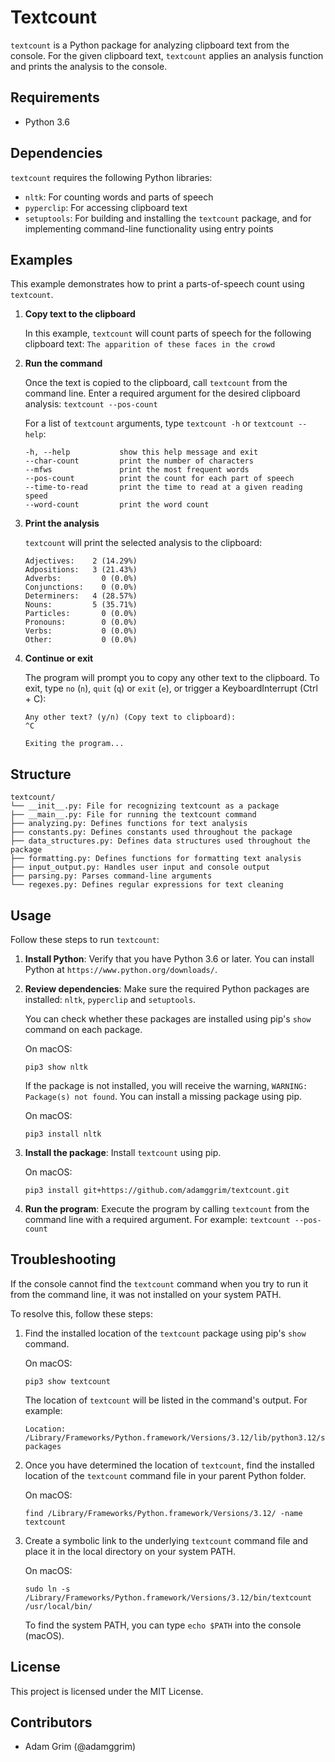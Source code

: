 # Textcount

`textcount` is a Python package for analyzing clipboard text from the console. For the given clipboard text, `textcount` applies an analysis function and prints the analysis to the console.

## Requirements

- Python 3.6

## Dependencies

`textcount` requires the following Python libraries:

- `nltk`: For counting words and parts of speech
- `pyperclip`: For accessing clipboard text
- `setuptools`: For building and installing the `textcount` package, and for implementing command-line functionality using entry points

## Examples

This example demonstrates how to print a parts-of-speech count using `textcount`.

1. **Copy text to the clipboard**

    In this example, `textcount` will count parts of speech for the following clipboard text: `The apparition of these faces in the crowd`

2. **Run the command**

    Once the text is copied to the clipboard, call `textcount` from the command line. Enter a required argument for the desired clipboard analysis: `textcount --pos-count`

    For a list of `textcount` arguments, type `textcount -h` or `textcount --help`:
    ```
    -h, --help           show this help message and exit
    --char-count         print the number of characters
    --mfws               print the most frequent words
    --pos-count          print the count for each part of speech
    --time-to-read       print the time to read at a given reading speed
    --word-count         print the word count
    ```

3. **Print the analysis**

    `textcount` will print the selected analysis to the clipboard:

    ```
    Adjectives:    2 (14.29%)
    Adpositions:   3 (21.43%)
    Adverbs:         0 (0.0%)
    Conjunctions:    0 (0.0%)
    Determiners:   4 (28.57%)
    Nouns:         5 (35.71%)
    Particles:       0 (0.0%)
    Pronouns:        0 (0.0%)
    Verbs:           0 (0.0%)
    Other:           0 (0.0%)
    ```

4. **Continue or exit**

    The program will prompt you to copy any other text to the clipboard. To exit, type `no` (`n`), `quit` (`q`) or `exit` (`e`), or trigger a KeyboardInterrupt (Ctrl + C):

    ```
    Any other text? (y/n) (Copy text to clipboard):
    ^C

    Exiting the program...
    ```

## Structure

```
textcount/
└── __init__.py: File for recognizing textcount as a package
├── __main__.py: File for running the textcount command
├── analyzing.py: Defines functions for text analysis
├── constants.py: Defines constants used throughout the package
├── data_structures.py: Defines data structures used throughout the package
├── formatting.py: Defines functions for formatting text analysis
├── input_output.py: Handles user input and console output
├── parsing.py: Parses command-line arguments
└── regexes.py: Defines regular expressions for text cleaning
```

## Usage

Follow these steps to run `textcount`:

1. **Install Python**: Verify that you have Python 3.6 or later. You can install Python at `https://www.python.org/downloads/`.
2. **Review dependencies**: Make sure the required Python packages are installed: `nltk`, `pyperclip` and `setuptools`.

    You can check whether these packages are installed using pip's `show` command on each package.

    On macOS:
    ```
    pip3 show nltk
    ```

    If the package is not installed, you will receive the warning, `WARNING: Package(s) not found`. You can install a missing package using pip.

    On macOS:
    ```
    pip3 install nltk
    ```

3. **Install the package**: Install `textcount` using pip.

    On macOS:

    ```
    pip3 install git+https://github.com/adamggrim/textcount.git
    ```

4. **Run the program**: Execute the program by calling `textcount` from the command line with a required argument. For example: `textcount --pos-count`

## Troubleshooting

If the console cannot find the `textcount` command when you try to run it from the command line, it was not installed on your system PATH.

To resolve this, follow these steps:

1. Find the installed location of the `textcount` package using pip's `show` command.

    On macOS:
    ```
    pip3 show textcount
    ```

    The location of `textcount` will be listed in the command's output. For example:
    ```
    Location: /Library/Frameworks/Python.framework/Versions/3.12/lib/python3.12/site-packages
    ```

2. Once you have determined the location of `textcount`, find the installed location of the `textcount` command file in your parent Python folder.

    On macOS:
    ```
    find /Library/Frameworks/Python.framework/Versions/3.12/ -name textcount
    ```

3. Create a symbolic link to the underlying `textcount` command file and place it in the local directory on your system PATH.

    On macOS:

    ```
    sudo ln -s /Library/Frameworks/Python.framework/Versions/3.12/bin/textcount /usr/local/bin/
    ```

    To find the system PATH, you can type `echo $PATH` into the console (macOS).

## License

This project is licensed under the MIT License.

## Contributors

- Adam Grim (@adamggrim)